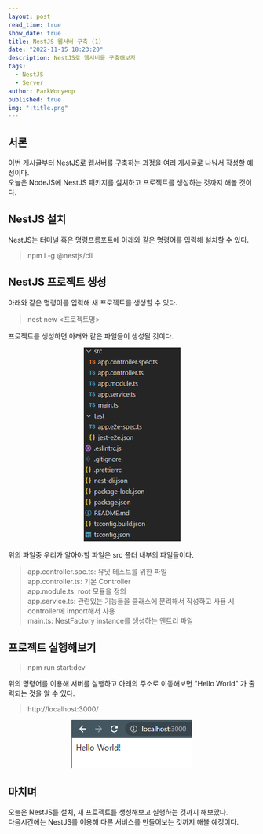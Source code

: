 ```yaml
---
layout: post
read_time: true
show_date: true
title: NestJS 웹서버 구축 (1)
date: "2022-11-15 18:23:20"
description: NestJS로 웹서버를 구축해보자
tags:
  - NestJS
  - Server
author: ParkWonyeop
published: true
img: ":title.png"
---
```


## 서론

이번 게시글부터 NestJS로 웹서버를 구축하는 과정을 여러 게시글로 나눠서 작성할 예정이다.  
오늘은 NodeJS에 NestJS 패키지를 설치하고 프로젝트를 생성하는 것까지 해볼 것이다.

## NestJS 설치

NestJS는 터미널 혹은 명령프롬포트에 아래와 같은 명령어를 입력해 설치할 수 있다.

> npm i -g @nestjs/cli

## NestJS 프로젝트 생성

아래와 같은 명령어를 입력해 새 프로젝트를 생성할 수 있다.

> nest new <프로젝트명>

프로젝트를 생성하면 아래와 같은 파일들이 생성될 것이다.

<center><img src="../assets/img/posts/20221115/img1.png"></center>

위의 파일중 우리가 알아야할 파일은 src 폴더 내부의 파일들이다.

> app.controller.spc.ts: 유닛 테스트를 위한 파일  
> app.controller.ts: 기본 Controller  
> app.module.ts: root 모듈을 정의  
> app.service.ts: 관련있는 기능들을 클래스에 분리해서 작성하고 사용 시 controller에 import해서 사용  
> main.ts: NestFactory instance를 생성하는 엔트리 파일

## 프로젝트 실행해보기

> npm run start:dev

위의 명령어를 이용해 서버를 실행하고 아래의 주소로 이동해보면 "Hello World" 가 출력되는 것을 알 수 있다.

> http://localhost:3000/

<center><img src="../assets/img/posts/20221115/img2.png"></center>

## 마치며

오늘은 NestJS를 설치, 새 프로젝트를 생성해보고 실행하는 것까지 해보았다.  
다음시간에는 NestJS를 이용해 다른 서비스를 만들어보는 것까지 해볼 예정이다.
